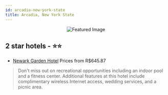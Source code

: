 ```yaml
---
id: arcadia-new-york-state
title: Arcadia, New York State
---
```


<center><img src="https://i.travelapi.com/hotels/13000000/12030000/12026100/12026052/03e47819_z.jpg" alt="Featured Image" /></center>


##  2 star hotels - ⭐️⭐️

-    [Newark Garden Hotel](https://us.hurb.com/hotels/arcadia/newark-garden-hotel-JNP-JP840679?cmp=18055) Prices from R$645.87
   > Don't miss out on recreational opportunities including an indoor pool and a fitness center. Additional features at this hotel include complimentary wireless Internet access, wedding services, and a picnic area.
